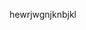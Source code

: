 <!doctype html>
<html>
<head>
	<title>Remembrance of the Gods emo</title>
	
</head>
<body>
	<div>
		<p>hewrjwgnjknbjkl</p>
	</div>
</body>
</html>
